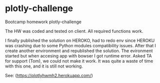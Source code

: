 # plotly-challenge
Bootcamp homework plotly-challenge

The HW was coded and tested on client.
All required functions work.

I finally published the solution on HEROKO, had to redo env since HEROKU was crashing due to some Python modules compatibility issues. 
After that I create another environment and republished the solution.
The evironment started but when accesing app with bowser I got runtime error.
Asked TA for support (Tom), we could not make it work.
It was quite a waste of time with this one, and it is still not working.

See: (https://plotlyhwmh2.herokuapp.com/)